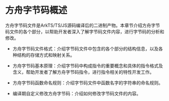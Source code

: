 # 方舟字节码概述

<!--Kit: ArkTS-->
<!--Subsystem: arkcompiler-->
<!--Owner: @ctw-ian; @huyunhui1; @oh-rgx1; @zmw1-->
<!--SE: @ctw-ian; @hufeng20-->
<!--TSE: @kirl75; @zsw_zhushiwei-->

方舟字节码文件是ArkTS/TS/JS源码编译后的二进制产物。本章节介绍方舟字节码文件的各个部分，以帮助开发者深入了解字节码文件内容，进行字节码的分析和修改。

- 方舟字节码文件格式：介绍字节码文件中包含的各个部分的结构信息，以及各种结构的存储方式和映射关系。

- 方舟字节码基本原理：介绍字节码中构成指令的重要概念和具体的指令格式及含义，帮助开发者了解方舟字节码指令，进行指令相关的特性开发工作。

- 方舟字节码函数命名规则：介绍字节码文件中函数名字的字符串的命名规则。

- 编译期自定义修改方舟字节码：介绍如何修改字节码文件的内容。
